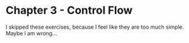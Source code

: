  # Chapter 3 - Control Flow

 I skipped these exercises, because I feel like they are too much simple.  
 Maybe I am wrong...

